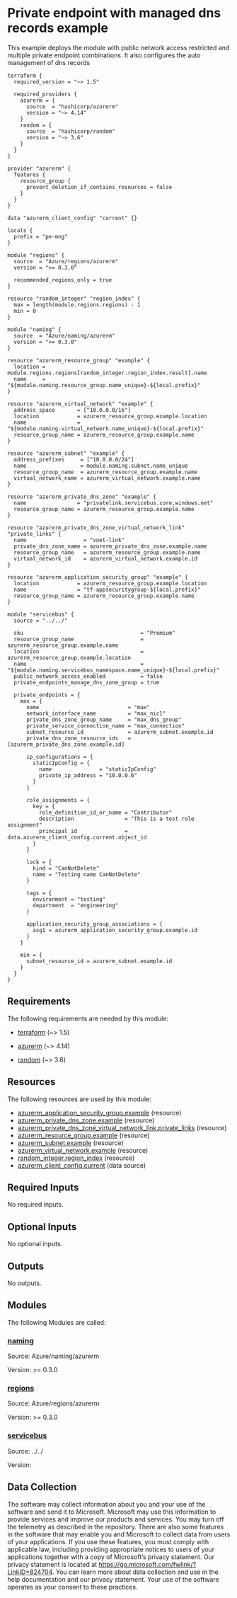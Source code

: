 <!-- BEGIN_TF_DOCS -->
# Private endpoint with managed dns records example

This example deploys the module with public network access restricted and multiple private endpoint combinations. It also configures the auto management of dns records

```hcl
terraform {
  required_version = "~> 1.5"

  required_providers {
    azurerm = {
      source  = "hashicorp/azurerm"
      version = "~> 4.14"
    }
    random = {
      source  = "hashicorp/random"
      version = "~> 3.6"
    }
  }
}

provider "azurerm" {
  features {
    resource_group {
      prevent_deletion_if_contains_resources = false
    }
  }
}

data "azurerm_client_config" "current" {}

locals {
  prefix = "pe-mng"
}

module "regions" {
  source  = "Azure/regions/azurerm"
  version = ">= 0.3.0"

  recommended_regions_only = true
}

resource "random_integer" "region_index" {
  max = length(module.regions.regions) - 1
  min = 0
}

module "naming" {
  source  = "Azure/naming/azurerm"
  version = ">= 0.3.0"
}

resource "azurerm_resource_group" "example" {
  location = module.regions.regions[random_integer.region_index.result].name
  name     = "${module.naming.resource_group.name_unique}-${local.prefix}"
}

resource "azurerm_virtual_network" "example" {
  address_space       = ["10.0.0.0/16"]
  location            = azurerm_resource_group.example.location
  name                = "${module.naming.virtual_network.name_unique}-${local.prefix}"
  resource_group_name = azurerm_resource_group.example.name
}

resource "azurerm_subnet" "example" {
  address_prefixes     = ["10.0.0.0/24"]
  name                 = module.naming.subnet.name_unique
  resource_group_name  = azurerm_resource_group.example.name
  virtual_network_name = azurerm_virtual_network.example.name
}

resource "azurerm_private_dns_zone" "example" {
  name                = "privatelink.servicebus.core.windows.net"
  resource_group_name = azurerm_resource_group.example.name
}

resource "azurerm_private_dns_zone_virtual_network_link" "private_links" {
  name                  = "vnet-link"
  private_dns_zone_name = azurerm_private_dns_zone.example.name
  resource_group_name   = azurerm_resource_group.example.name
  virtual_network_id    = azurerm_virtual_network.example.id
}

resource "azurerm_application_security_group" "example" {
  location            = azurerm_resource_group.example.location
  name                = "tf-appsecuritygroup-${local.prefix}"
  resource_group_name = azurerm_resource_group.example.name
}

module "servicebus" {
  source = "../../"

  sku                                     = "Premium"
  resource_group_name                     = azurerm_resource_group.example.name
  location                                = azurerm_resource_group.example.location
  name                                    = "${module.naming.servicebus_namespace.name_unique}-${local.prefix}"
  public_network_access_enabled           = false
  private_endpoints_manage_dns_zone_group = true

  private_endpoints = {
    max = {
      name                            = "max"
      network_interface_name          = "max_nic1"
      private_dns_zone_group_name     = "max_dns_group"
      private_service_connection_name = "max_connection"
      subnet_resource_id              = azurerm_subnet.example.id
      private_dns_zone_resource_ids   = [azurerm_private_dns_zone.example.id]

      ip_configurations = {
        staticIpConfig = {
          name               = "staticIpConfig"
          private_ip_address = "10.0.0.6"
        }
      }

      role_assignments = {
        key = {
          role_definition_id_or_name = "Contributor"
          description                = "This is a test role assignment"
          principal_id               = data.azurerm_client_config.current.object_id
        }
      }

      lock = {
        kind = "CanNotDelete"
        name = "Testing name CanNotDelete"
      }

      tags = {
        environment = "testing"
        department  = "engineering"
      }

      application_security_group_associations = {
        asg1 = azurerm_application_security_group.example.id
      }
    }

    min = {
      subnet_resource_id = azurerm_subnet.example.id
    }
  }
}
```

<!-- markdownlint-disable MD033 -->
## Requirements

The following requirements are needed by this module:

- <a name="requirement_terraform"></a> [terraform](#requirement\_terraform) (~> 1.5)

- <a name="requirement_azurerm"></a> [azurerm](#requirement\_azurerm) (~> 4.14)

- <a name="requirement_random"></a> [random](#requirement\_random) (~> 3.6)

## Resources

The following resources are used by this module:

- [azurerm_application_security_group.example](https://registry.terraform.io/providers/hashicorp/azurerm/latest/docs/resources/application_security_group) (resource)
- [azurerm_private_dns_zone.example](https://registry.terraform.io/providers/hashicorp/azurerm/latest/docs/resources/private_dns_zone) (resource)
- [azurerm_private_dns_zone_virtual_network_link.private_links](https://registry.terraform.io/providers/hashicorp/azurerm/latest/docs/resources/private_dns_zone_virtual_network_link) (resource)
- [azurerm_resource_group.example](https://registry.terraform.io/providers/hashicorp/azurerm/latest/docs/resources/resource_group) (resource)
- [azurerm_subnet.example](https://registry.terraform.io/providers/hashicorp/azurerm/latest/docs/resources/subnet) (resource)
- [azurerm_virtual_network.example](https://registry.terraform.io/providers/hashicorp/azurerm/latest/docs/resources/virtual_network) (resource)
- [random_integer.region_index](https://registry.terraform.io/providers/hashicorp/random/latest/docs/resources/integer) (resource)
- [azurerm_client_config.current](https://registry.terraform.io/providers/hashicorp/azurerm/latest/docs/data-sources/client_config) (data source)

<!-- markdownlint-disable MD013 -->
## Required Inputs

No required inputs.

## Optional Inputs

No optional inputs.

## Outputs

No outputs.

## Modules

The following Modules are called:

### <a name="module_naming"></a> [naming](#module\_naming)

Source: Azure/naming/azurerm

Version: >= 0.3.0

### <a name="module_regions"></a> [regions](#module\_regions)

Source: Azure/regions/azurerm

Version: >= 0.3.0

### <a name="module_servicebus"></a> [servicebus](#module\_servicebus)

Source: ../../

Version:

<!-- markdownlint-disable-next-line MD041 -->
## Data Collection

The software may collect information about you and your use of the software and send it to Microsoft. Microsoft may use this information to provide services and improve our products and services. You may turn off the telemetry as described in the repository. There are also some features in the software that may enable you and Microsoft to collect data from users of your applications. If you use these features, you must comply with applicable law, including providing appropriate notices to users of your applications together with a copy of Microsoft’s privacy statement. Our privacy statement is located at <https://go.microsoft.com/fwlink/?LinkID=824704>. You can learn more about data collection and use in the help documentation and our privacy statement. Your use of the software operates as your consent to these practices.
<!-- END_TF_DOCS -->
